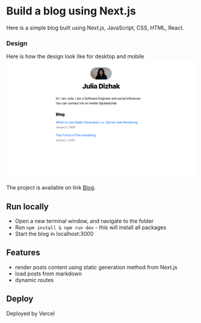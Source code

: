 # Build a blog using Next.js

Here is a simple blog built using Next.js, JavaScript, CSS, HTML, React.

### Design

Here is how the design look like for desktop and mobile
![blog](./docs/blog.png)

 The project is available on link [Blog](https://nextjs-blog-taupe-mu.vercel.app/).

## Run locally

- Open a new terminal window, and navigate to the folder
- Run `npm install & npm run dev` - this will install all packages
- Start the blog in localhost:3000

## Features
- render posts content using static generation method from Next.js
- load posts from markdown 
- dynamic routes

## Deploy

Deployed by Vercel